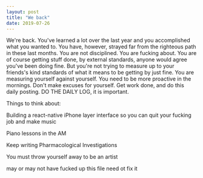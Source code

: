 ```yaml
---
layout: post
title: "We back"
date: 2019-07-26
---
```


We're back. You've learned a lot over the last year and you accomplished what you wanted to. You have, however, strayed far from the righteous path in these last months. You are not disciplined. You are fucking about. You are of course getting stuff done, by external standards, anyone would agree you've been doing fine. But you're not trying to measure up to your friends's kind standards of what it means to be getting by just fine. You are measuring yourself against yourself. You need to be more proactive in the mornings. Don't make excuses for yourself. Get work done, and do this daily posting. DO THE DAILY LOG, it is important.

Things to think about:

Building a react-native iPhone layer interface so you can quit your fucking job and make music

Piano lessons in the AM

Keep writing Pharmacological Investigations

You must throw yourself away to be an artist

may or may not have fucked up this file need ot fix it